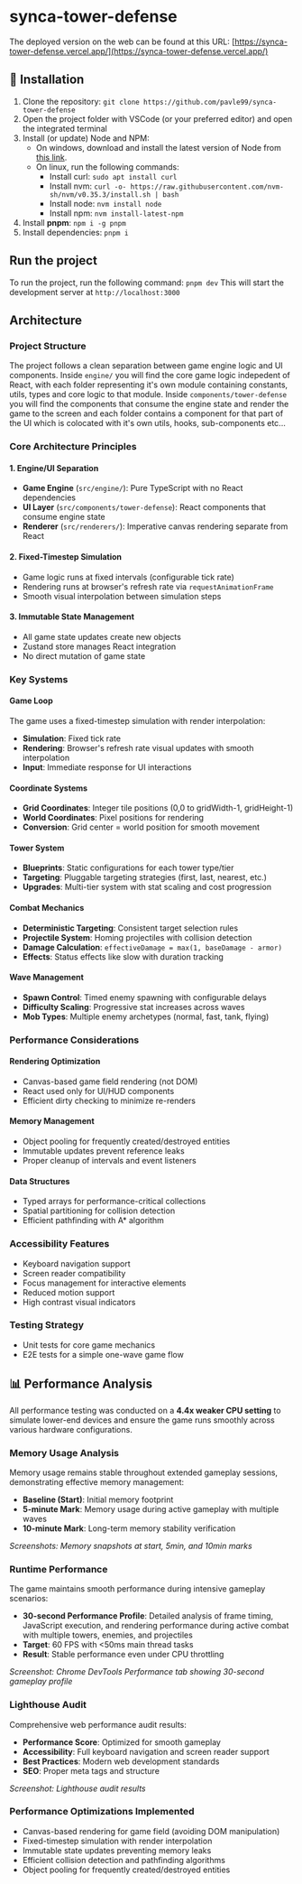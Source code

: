 # synca-tower-defense

The deployed version on the web can be found at this URL: [https://synca-tower-defense.vercel.app/](https://synca-tower-defense.vercel.app/)

## 🚀 Installation

1. Clone the repository: `git clone https://github.com/pavle99/synca-tower-defense`
2. Open the project folder with VSCode (or your preferred editor) and open the integrated terminal
3. Install (or update) Node and NPM:
   - On windows, download and install the latest version of Node from [this link](https://nodejs.org/en/download/).
   - On linux, run the following commands:
     - Install curl: `sudo apt install curl`
     - Install nvm: `curl -o- https://raw.githubusercontent.com/nvm-sh/nvm/v0.35.3/install.sh | bash`
     - Install node: `nvm install node`
     - Install npm: `nvm install-latest-npm`
4. Install **pnpm**: `npm i -g pnpm`
5. Install dependencies: `pnpm i`

## Run the project

To run the project, run the following command: `pnpm dev`
This will start the development server at `http://localhost:3000`

## Architecture

### Project Structure

The project follows a clean separation between game engine logic and UI components. Inside `engine/` you will find the core game logic indepedent of React, with each folder representing it's own module containing constants, utils, types and core logic to that module. Inside `components/tower-defense` you will find the components that consume the engine state and render the game to the screen and each folder contains a component for that part of the UI which is colocated with it's own utils, hooks, sub-components etc...

### Core Architecture Principles

#### 1. Engine/UI Separation

- **Game Engine** (`src/engine/`): Pure TypeScript with no React dependencies
- **UI Layer** (`src/components/tower-defense`): React components that consume engine state
- **Renderer** (`src/renderers/`): Imperative canvas rendering separate from React

#### 2. Fixed-Timestep Simulation

- Game logic runs at fixed intervals (configurable tick rate)
- Rendering runs at browser's refresh rate via `requestAnimationFrame`
- Smooth visual interpolation between simulation steps

#### 3. Immutable State Management

- All game state updates create new objects
- Zustand store manages React integration
- No direct mutation of game state

### Key Systems

#### Game Loop

The game uses a fixed-timestep simulation with render interpolation:

- **Simulation**: Fixed tick rate
- **Rendering**: Browser's refresh rate visual updates with smooth interpolation
- **Input**: Immediate response for UI interactions

#### Coordinate Systems

- **Grid Coordinates**: Integer tile positions (0,0 to gridWidth-1, gridHeight-1)
- **World Coordinates**: Pixel positions for rendering
- **Conversion**: Grid center = world position for smooth movement

#### Tower System

- **Blueprints**: Static configurations for each tower type/tier
- **Targeting**: Pluggable targeting strategies (first, last, nearest, etc.)
- **Upgrades**: Multi-tier system with stat scaling and cost progression

#### Combat Mechanics

- **Deterministic Targeting**: Consistent target selection rules
- **Projectile System**: Homing projectiles with collision detection
- **Damage Calculation**: `effectiveDamage = max(1, baseDamage - armor)`
- **Effects**: Status effects like slow with duration tracking

#### Wave Management

- **Spawn Control**: Timed enemy spawning with configurable delays
- **Difficulty Scaling**: Progressive stat increases across waves
- **Mob Types**: Multiple enemy archetypes (normal, fast, tank, flying)

### Performance Considerations

#### Rendering Optimization

- Canvas-based game field rendering (not DOM)
- React used only for UI/HUD components
- Efficient dirty checking to minimize re-renders

#### Memory Management

- Object pooling for frequently created/destroyed entities
- Immutable updates prevent reference leaks
- Proper cleanup of intervals and event listeners

#### Data Structures

- Typed arrays for performance-critical collections
- Spatial partitioning for collision detection
- Efficient pathfinding with A* algorithm

### Accessibility Features

- Keyboard navigation support
- Screen reader compatibility
- Focus management for interactive elements
- Reduced motion support
- High contrast visual indicators

### Testing Strategy

- Unit tests for core game mechanics
- E2E tests for a simple one-wave game flow

## 📊 Performance Analysis

All performance testing was conducted on a **4.4x weaker CPU setting** to simulate lower-end devices and ensure the game runs smoothly across various hardware configurations.

### Memory Usage Analysis

Memory usage remains stable throughout extended gameplay sessions, demonstrating effective memory management:

- **Baseline (Start)**: Initial memory footprint
- **5-minute Mark**: Memory usage during active gameplay with multiple waves
- **10-minute Mark**: Long-term memory stability verification

*Screenshots: Memory snapshots at start, 5min, and 10min marks*

### Runtime Performance

The game maintains smooth performance during intensive gameplay scenarios:

- **30-second Performance Profile**: Detailed analysis of frame timing, JavaScript execution, and rendering performance during active combat with multiple towers, enemies, and projectiles
- **Target**: 60 FPS with <50ms main thread tasks
- **Result**: Stable performance even under CPU throttling

*Screenshot: Chrome DevTools Performance tab showing 30-second gameplay profile*

### Lighthouse Audit

Comprehensive web performance audit results:

- **Performance Score**: Optimized for smooth gameplay
- **Accessibility**: Full keyboard navigation and screen reader support
- **Best Practices**: Modern web development standards
- **SEO**: Proper meta tags and structure

*Screenshot: Lighthouse audit results*

### Performance Optimizations Implemented

- Canvas-based rendering for game field (avoiding DOM manipulation)
- Fixed-timestep simulation with render interpolation
- Immutable state updates preventing memory leaks
- Efficient collision detection and pathfinding algorithms
- Object pooling for frequently created/destroyed entities